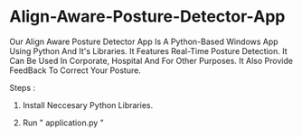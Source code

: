 # Align-Aware-Posture-Detector-App

Our Align Aware Posture Detector App Is A Python-Based Windows App Using Python And It's Libraries. It Features Real-Time Posture Detection. It Can Be Used In Corporate, Hospital And For Other Purposes. It Also Provide FeedBack To Correct Your Posture.

Steps :

1. Install Neccesary Python Libraries.

2. Run " application.py "

